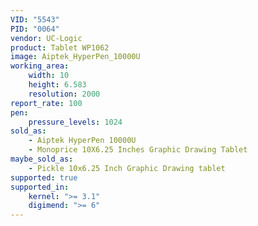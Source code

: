 ```yaml
---
VID: "5543"
PID: "0064"
vendor: UC-Logic
product: Tablet WP1062
image: Aiptek_HyperPen_10000U
working_area:
    width: 10
    height: 6.583
    resolution: 2000
report_rate: 100
pen:
    pressure_levels: 1024
sold_as:
    - Aiptek HyperPen 10000U
    - Monoprice 10X6.25 Inches Graphic Drawing Tablet
maybe_sold_as:
    - Pickle 10x6.25 Inch Graphic Drawing tablet
supported: true
supported_in:
    kernel: ">= 3.1"
    digimend: ">= 6"
---
```


